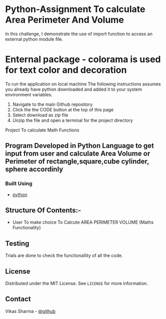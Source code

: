 # Python-Assignment To calculate Area Perimeter And Volume 

In this challenge, I demonstrate the use of import function to access an external python module file. 

# Enternal package - colorama is used for text color and decoration


To run the application on local machine
The following instructions assumes you already have python downloaded and added it to your system environment variables.

1. Navigate to the main Github repository
2. Click the the CODE button at the top of this page
3. Select download as zip file
4. Unzip the file and open a terminal for the project directory


 Project To calculate Math Functions

## Program Developed in Python Language to get  input from user and calculate Area Volume or Perimeter of rectangle,square,cube cylinder, sphere accordinly


### Built Using


* [python](https://www.w3schools.com/python/)


## Structure Of Contents:-

* User To make choice To Calcute AREA PERIMETER VOLUME (Maths Functionality)


## Testing

Trials are done  to check the functionallity of all the code.

  
<!-- LICENSE -->
## License

Distributed under the MIT License. See `LICENSE` for more information.

<!-- CONTACT -->
## Contact  

Vikas Sharma - [@github](https://github.com/vikasinder/)
